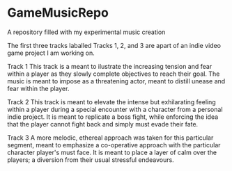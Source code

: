 # GameMusicRepo
A repository filled with my experimental music creation

The first three tracks laballed Tracks 1, 2, and 3 are apart of an indie video game project I am working on.


Track 1
This track is a meant to ilustrate the increasing tension and fear within a player as they slowly complete objectives to reach their goal. The music is meant to impose as a threatening actor, meant to distill unease and fear within the player.

Track 2
This track is meant to elevate the intense but exhilarating feeling within a player during a special encounter with a character from a personal indie project. It is meant to replicate a boss fight, while enforcing the idea that the player cannot fight back and simply must evade their fate.

Track 3
A more melodic, ethereal approach was taken for this particular segment, meant to emphasize a co-operative approach with the particular character player's must face. It is meant to place a layer of calm over the players; a diversion from their usual stressful endeavours.



